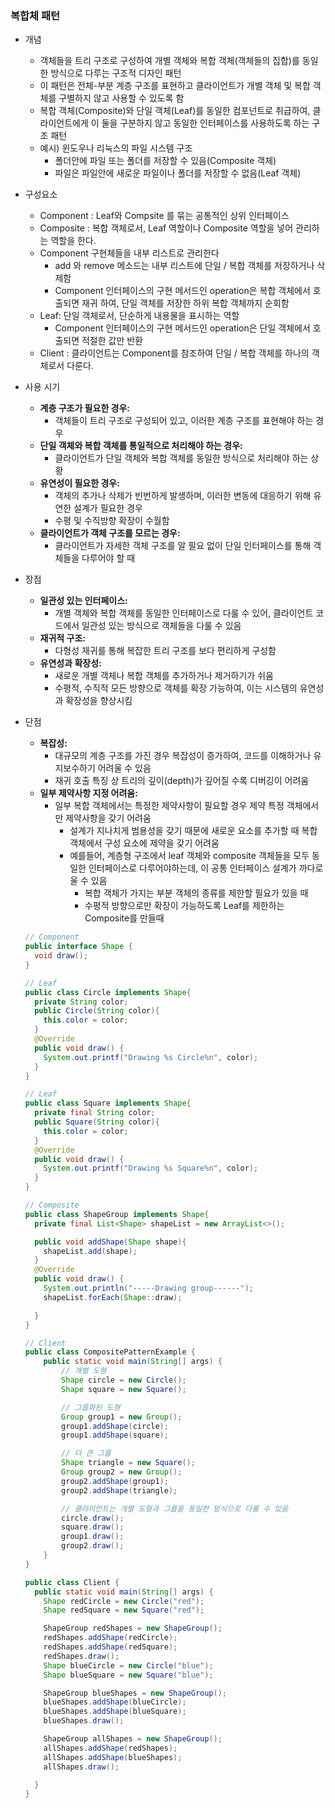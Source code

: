 ### 복합체 패턴
- 개념
    - 객체들을 트리 구조로 구성하여 개별 객체와 복합 객체(객체들의 집합)를 동일한 방식으로 다루는 구조적 디자인 패턴
    - 이 패턴은 전체-부분 계층 구조를 표현하고 클라이언트가 개별 객체 및 복합 객체를 구별하지 않고 사용할 수 있도록 함
    - 복합 객체(Composite)와 단일 객체(Leaf)를 동일한 컴포넌트로 취급하여, 클라이언트에게 이 둘을 구분하지 않고 동일한 인터페이스를 사용하도록 하는 구조 패턴
    - 예시) 윈도우나 리눅스의 파일 시스템 구조
        - 폴더안에 파일 또는 폴더를 저장할 수 있음(Composite 객체)
        - 파일은 파일안에 새로운 파일이나 폴더를 저장할 수 없음(Leaf 객체)

- 구성요소
    - Component : Leaf와 Compsite 를 묶는 공통적인 상위 인터페이스
    - Composite : 복합 객체로서, Leaf 역할이나 Composite 역할을 넣어 관리하는 역할을 한다.
    - Component 구현체들을 내부 리스트로 관리한다
        - add 와 remove 메소드는 내부 리스트에 단일 / 복합 객체를 저장하거나 삭제함
        - Component 인터페이스의 구현 메서드인 operation은 복합 객체에서 호출되면 재귀 하여, 단일 객체를 저장한 하위 복합 객체까지 순회함
    - Leaf: 단일 객체로서, 단순하게 내용물을 표시하는 역할
        - Component 인터페이스의 구현 메서드인 operation은 단일 객체에서 호출되면 적절한 값만 반환
    - Client : 클라이언트는 Component를 참조하여 단일 / 복합 객체를 하나의 객체로서 다룬다.

- 사용 시기
    - **계층 구조가 필요한 경우:**
        - 객체들이 트리 구조로 구성되어 있고, 이러한 계층 구조를 표현해야 하는 경우
    - **단일 객체와 복합 객체를 통일적으로 처리해야 하는 경우:**
        - 클라이언트가 단일 객체와 복합 객체를 동일한 방식으로 처리해야 하는 상황
    - **유연성이 필요한 경우:**
        - 객체의 추가나 삭제가 빈번하게 발생하며, 이러한 변동에 대응하기 위해 유연한 설계가 필요한 경우
        - 수평 및 수직방향 확장이 수월함
    - **클라이언트가 객체 구조를 모르는 경우:**
        - 클라이언트가 자세한 객체 구조를 알 필요 없이 단일 인터페이스를 통해 객체들을 다루어야 할 때
- 장점
    - **일관성 있는 인터페이스:**
        - 개별 객체와 복합 객체를 동일한 인터페이스로 다룰 수 있어, 클라이언트 코드에서 일관성 있는 방식으로 객체들을 다룰 수 있음
    - **재귀적 구조:**
        - 다형성 재귀를 통해 복잡한 트리 구조를 보다 편리하게 구성함
    - **유연성과 확장성:**
        - 새로운 개별 객체나 복합 객체를 추가하거나 제거하기가 쉬움
        - 수평적, 수직적 모든 방향으로 객체를 확장 가능하여, 이는 시스템의 유연성과 확장성을 향상시킴
- 단점
    - **복잡성:**
        - 대규모의 계층 구조를 가진 경우 복잡성이 증가하여,  코드를 이해하거나 유지보수하기 어려울 수 있음
        - 재귀 호출 특징 상 트리의 깊이(depth)가 깊어질 수록 디버깅이 어려움
    - **일부 제약사항 지정 어려움:**
        - 일부 복합 객체에서는 특정한 제약사항이 필요할 경우 제약 특정 객체에서만 제약사항을 갖기 어려움
            - 설계가 지나치게 범용성을 갖기 때문에 새로운 요소를 추가할 때 복합 객체에서 구성 요소에 제약을 갖기 어려움
            - 예를들어, 계층형 구조에서 leaf 객체와 composite 객체들을 모두 동일한 인터페이스로 다루어야하는데, 이 공통 인터페이스 설계가 까다로울 수 있음
                - 복합 객체가 가지는 부분 객체의 종류를 제한할 필요가 있을 때
                - 수평적 방향으로만 확장이 가능하도록 Leaf를 제한하는 Composite를 만들때

    ```java
    // Component
    public interface Shape {
      void draw();
    }
    
    // Leaf
    public class Circle implements Shape{
      private String color;
      public Circle(String color){
        this.color = color;
      }
      @Override
      public void draw() {
        System.out.printf("Drawing %s Circle%n", color);
      }
    }
    
    // Leaf
    public class Square implements Shape{
      private final String color;
      public Square(String color){
        this.color = color;
      }
      @Override
      public void draw() {
        System.out.printf("Drawing %s Square%n", color);
      }
    }
    
    // Composite
    public class ShapeGroup implements Shape{
      private final List<Shape> shapeList = new ArrayList<>();
    
      public void addShape(Shape shape){
        shapeList.add(shape);
      }
      @Override
      public void draw() {
        System.out.println("-----Drawing group------");
        shapeList.forEach(Shape::draw);
    
      }
    }
    
    // Client
    public class CompositePatternExample {
        public static void main(String[] args) {
            // 개별 도형
            Shape circle = new Circle();
            Shape square = new Square();
    
            // 그룹화된 도형
            Group group1 = new Group();
            group1.addShape(circle);
            group1.addShape(square);
    
            // 더 큰 그룹
            Shape triangle = new Square();
            Group group2 = new Group();
            group2.addShape(group1);
            group2.addShape(triangle);
    
            // 클라이언트는 개별 도형과 그룹을 동일한 방식으로 다룰 수 있음
            circle.draw();
            square.draw();
            group1.draw();
            group2.draw();
        }
    }
    
    public class Client {
      public static void main(String[] args) {
        Shape redCircle = new Circle("red");
        Shape redSquare = new Square("red");
    
        ShapeGroup redShapes = new ShapeGroup();
        redShapes.addShape(redCircle);
        redShapes.addShape(redSquare);
        redShapes.draw();
        Shape blueCircle = new Circle("blue");
        Shape blueSquare = new Square("blue");
    
        ShapeGroup blueShapes = new ShapeGroup();
        blueShapes.addShape(blueCircle);
        blueShapes.addShape(blueSquare);
        blueShapes.draw();
    
        ShapeGroup allShapes = new ShapeGroup();
        allShapes.addShape(redShapes);
        allShapes.addShape(blueShapes);
        allShapes.draw();
    
      }
    }
    ```